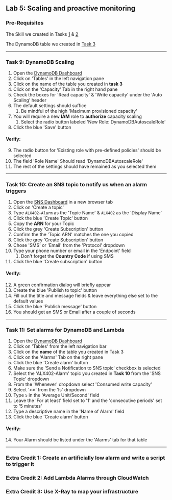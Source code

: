 ## Lab 5: Scaling and proactive monitoring

### Pre-Requisites
  The Skill we created in Tasks [1](/Lab1.md#task-1-deploy-code-to-lambda) & [2](/Lab1.md#task-2-build-a-voice-ui)

  The DynamoDB table we created in [Task 3](/Lab2.md#task-3-create-a-dynamodb-for-storing-facts)

--------
### Task 9: DynamoDB Scaling
  1. Open the [DynamoDB Dashboard](https://eu-west-1.console.aws.amazon.com/dynamodb/home?region=eu-west-1)
  2. Click on 'Tables' in the left navigation pane
  3. Click on the name of the table you created in **task 3**
  4. Click on the 'Capacity' Tab in the right hand pane
  5. Check the boxes for 'Read capacity' & 'Write capacity' under the 'Auto Scaling' header
  6. The default settings should suffice
      1. Be mindful of the high 'Maximum provisioned capacity'
  7. You will require a new **IAM** role to **authorize** capacity scaling
      1. Select the radio button labeled 'New Role: DynamoDBAutoscaleRole'
  8. Click the blue 'Save' button
#### Verify:
  9. The radio button for 'Existing role with pre-defined policies' should be selected
  10. The field 'Role Name' Should read 'DynamoDBAutoscaleRole'
  11. The rest of the settings should have remained as you selected them
--------

### Task 10: Create an SNS topic to notify us when an alarm triggers
  1. Open the [SNS Dashboard](https://eu-west-1.console.aws.amazon.com/sns) in a new browser tab
  2. Click on 'Create a topic'
  3. Type `ALX402-Alarm` as the 'Topic Name' &  `ALX402` as the 'Display Name'
  4. Click the blue 'Create Topic' button
  5. Copy the **ARN** for your Topic
  6. Click the grey 'Create Subscription' button
  7. Confirm the the 'Topic ARN' matches the one you copied
  8. Click the grey 'Create Subscription' button
  9. Chose 'SMS' or 'Email' from the 'Protocol' dropdown
  10. Type your phone number or email in the 'Endpoint' field
      1. Don't forget the **Country Code** if using SMS
  11. Click the blue 'Create subscription' button
#### Verify:
  12. A green confirmation dialog will briefly appear
  13. Create the blue 'Publish to topic' button
  14. Fill out the title and message fields & leave everything else set to the default values
  15. Click the blue 'Publish message' button
  16. You should get an SMS or Email after a couple of seconds

--------

### Task 11: Set alarms for DynamoDB and Lambda
  1. Open the [DynamoDB Dashboard](https://eu-west-1.console.aws.amazon.com/dynamodb/)
  2. Click on 'Tables' from the left navigation bar
  3. Click on the **name** of the table you created in Task 3
  4. Click on the 'Alarms' Tab on the right pane
  5. Click the blue 'Create alarm' button
  6. Make sure the 'Send a Notification to SNS topic' checkbox is selected
  7. Select the 'ALX402-Alarm' topic you created in **Task 10** from the 'SNS Topic' dropdown
  8. From the 'Whenever' dropdown select 'Consumed write capacity'
  9. Select *'>='* from the 'Is' dropdown
  10. Type `5` in the 'Average Unit/Second' field
  11. Leave the 'For at least' field set to '1' and the 'consecutive periods' set to '5 minutes'
  12. Type a descriptive name in the 'Name of Alarm' field
  13. Click the blue 'Create alarm' button
#### Verify:
  14. Your Alarm should be listed under the 'Alarms' tab for that table

--------

### Extra Credit 1: Create an artificially low alarm and write a script to trigger it

### Extra Credit 2: Add Lambda Alarms through CloudWatch

### Extra Credit 3: Use X-Ray to map your infrastructure
